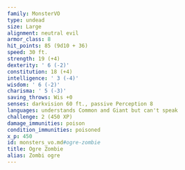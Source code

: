 ```yaml
---
family: MonsterVO
type: undead
size: Large
alignment: neutral evil
armor_class: 8
hit_points: 85 (9d10 + 36)
speed: 30 ft.
strength: 19 (+4)
dexterity: ' 6 (-2)'
constitution: 18 (+4)
intelligence: ' 3 (-4)'
wisdom: ' 6 (-2)'
charisma: ' 5 (-3)'
saving_throws: Wis +0
senses: darkvision 60 ft., passive Perception 8
languages: understands Common and Giant but can't speak
challenge: 2 (450 XP)
damage_immunities: poison
condition_immunities: poisoned
x_p: 450
id: monsters_vo.md#ogre-zombie
title: Ogre Zombie
alias: Zombi ogre
---
```


